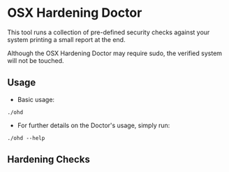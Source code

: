 OSX Hardening Doctor
====================

This tool runs a collection of pre-defined security checks against your system printing a small report at the end.

Although the OSX Hardening Doctor may require sudo, the verified system will not be touched.

## Usage

* Basic usage:
```
./ohd
```
* For further details on the Doctor's usage, simply run:
```
./ohd --help
```

## Hardening Checks


